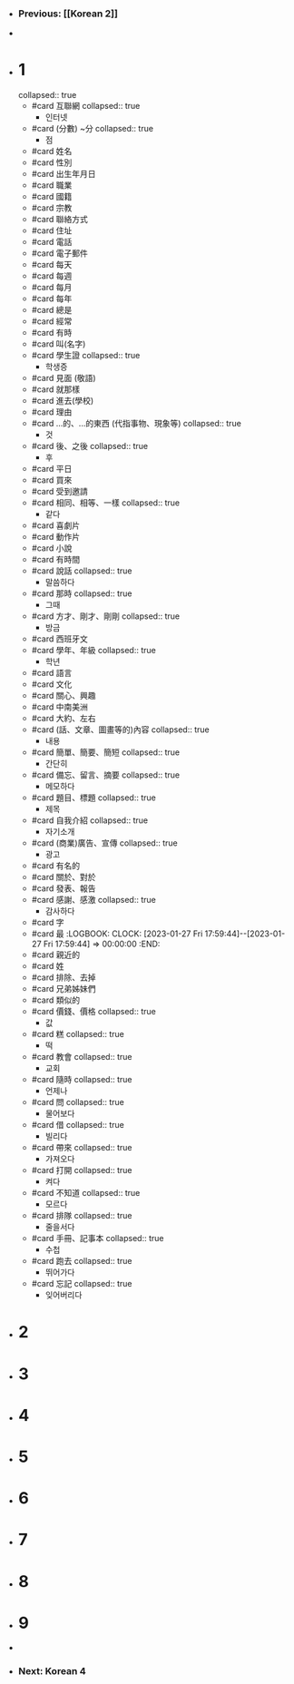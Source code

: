 - ### Previous: [[Korean 2]]
-
- # 1
  collapsed:: true
	- #card 互聯網
	  collapsed:: true
		- 인터넷
	- #card (分數) ~分
	  collapsed:: true
		- 점
	- #card 姓名
	- #card 性別
	- #card 出生年月日
	- #card 職業
	- #card 國籍
	- #card 宗教
	- #card 聯絡方式
	- #card 住址
	- #card 電話
	- #card 電子郵件
	- #card 每天
	- #card 每週
	- #card 每月
	- #card 每年
	- #card 總是
	- #card 經常
	- #card 有時
	- #card 叫(名字)
	- #card 學生證
	  collapsed:: true
		- 학생증
	- #card 見面 (敬語)
	- #card 就那樣
	- #card 進去(學校)
	- #card 理由
	- #card ...的、...的東西 (代指事物、現象等)
	  collapsed:: true
		- 것
	- #card 後、之後
	  collapsed:: true
		- 후
	- #card 平日
	- #card 買來
	- #card 受到邀請
	- #card 相同、相等、一樣
	  collapsed:: true
		- 같다
	- #card 喜劇片
	- #card 動作片
	- #card 小說
	- #card 有時間
	- #card 說話
	  collapsed:: true
		- 말씀하다
	- #card 那時
	  collapsed:: true
		- 그때
	- #card 方才、剛才、剛剛
	  collapsed:: true
		- 방금
	- #card 西班牙文
	- #card 學年、年級
	  collapsed:: true
		- 학년
	- #card 語言
	- #card 文化
	- #card 關心、興趣
	- #card 中南美洲
	- #card 大約、左右
	- #card (話、文章、圖畫等的)內容
	  collapsed:: true
		- 내용
	- #card 簡單、簡要、簡短
	  collapsed:: true
		- 간단히
	- #card 備忘、留言、摘要
	  collapsed:: true
		- 메모하다
	- #card 題目、標題
	  collapsed:: true
		- 제목
	- #card 自我介紹
	  collapsed:: true
		- 자기소개
	- #card (商業)廣告、宣傳
	  collapsed:: true
		- 광고
	- #card 有名的
	- #card 關於、對於
	- #card 發表、報告
	- #card 感謝、感激
	  collapsed:: true
		- 감사하다
	- #card 字
	- #card 最
	  :LOGBOOK:
	  CLOCK: [2023-01-27 Fri 17:59:44]--[2023-01-27 Fri 17:59:44] =>  00:00:00
	  :END:
	- #card 親近的
	- #card 姓
	- #card 排除、去掉
	- #card 兄弟姊妹們
	- #card 類似的
	- #card 價錢、價格
	  collapsed:: true
		- 값
	- #card 糕
	  collapsed:: true
		- 떡
	- #card 教會
	  collapsed:: true
		- 교회
	- #card 隨時
	  collapsed:: true
		- 언제나
	- #card 問
	  collapsed:: true
		- 물어보다
	- #card 借
	  collapsed:: true
		- 빌리다
	- #card 帶來
	  collapsed:: true
		- 가져오다
	- #card 打開
	  collapsed:: true
		- 켜다
	- #card 不知道
	  collapsed:: true
		- 모르다
	- #card 排隊
	  collapsed:: true
		- 줄을서다
	- #card 手冊、記事本
	  collapsed:: true
		- 수첩
	- #card 跑去
	  collapsed:: true
		- 뛰어가다
	- #card 忘記
	  collapsed:: true
		- 잊어버리다
- # 2
- # 3
- # 4
- # 5
- # 6
- # 7
- # 8
- # 9
-
- ### Next: Korean 4